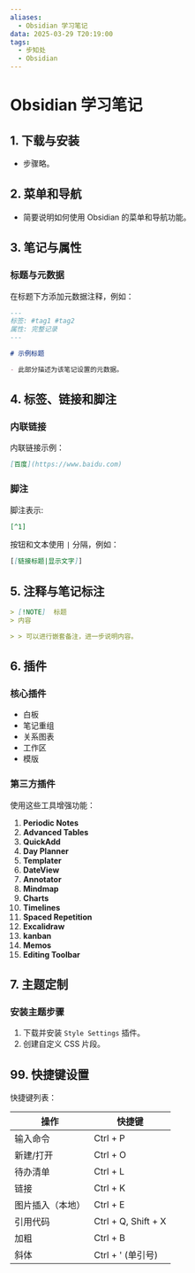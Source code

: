 ```yaml
---
aliases:
  - Obsidian 学习笔记
data: 2025-03-29 T20:19:00
tags:
  - 步知处
  - Obsidian
---
```

# Obsidian 学习笔记

## 1. 下载与安装
- 步骤略。

## 2. 菜单和导航
- 简要说明如何使用 Obsidian 的菜单和导航功能。

## 3. 笔记与属性
### 标题与元数据
在标题下方添加元数据注释，例如：

```markdown
---
标签: #tag1 #tag2
属性: 完整记录
---

# 示例标题

- 此部分描述为该笔记设置的元数据。
```

## 4. 标签、链接和脚注  
### 内联链接  
内联链接示例：
```markdown
[百度](https://www.baidu.com)
```
  
### 脚注  
脚注表示:
```markdown 
[^1]
```
按钮和文本使用 `|` 分隔，例如：   
```markdown
[[链接标题|显示文字]]
```

## 5. 注释与笔记标注
```markdown  
> [!NOTE]  标题
> 内容

> > 可以进行嵌套备注，进一步说明内容。
```
  

## 6. 插件  
### 核心插件
- 白板
- 笔记重组
- 关系图表
- 工作区
- 模版

### 第三方插件
使用这些工具增强功能：
1. **Periodic Notes**
2. **Advanced Tables**
3. **QuickAdd**
4. **Day Planner**
5. **Templater**
6. **DateView**
7. **Annotator**
8. **Mindmap**
9. **Charts**
10. **Timelines**
11. **Spaced Repetition**
12. **Excalidraw**
13. **kanban**
14. **Memos**
15. **Editing Toolbar**

## 7. 主题定制  
### 安装主题步骤
1. 下载并安装 `Style Settings` 插件。
2. 创建自定义 CSS 片段。

## 99. 快捷键设置

快捷键列表：

| 操作       | 快捷键                 |
| -------- | ------------------- |
| 输入命令     | Ctrl + P            |
| 新建/打开    | Ctrl + O            |
| 待办清单     | Ctrl + L            |
| 链接       | Ctrl + K            |
| 图片插入（本地） | Ctrl + E            |
| 引用代码     | Ctrl + Q, Shift + X |
| 加粗       | Ctrl + B            |
| 斜体       | Ctrl + ' (单引号)      |
